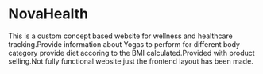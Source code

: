 # NovaHealth

This is a custom concept based website for wellness and healthcare tracking.Provide information about Yogas to perform for different body category provide diet accoring to the BMI calculated.Provided with product selling.Not fully functional website just the frontend layout has been made.
